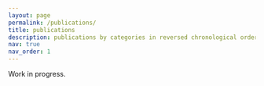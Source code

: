 ```yaml
---
layout: page
permalink: /publications/
title: publications
description: publications by categories in reversed chronological order. generated by jekyll-scholar.
nav: true
nav_order: 1
---
```

<!-- _pages/publications.md
<div class="publications">

{% bibliography -f {{ site.scholar.bibliography }} %}

</div>
 -->

 Work in progress.